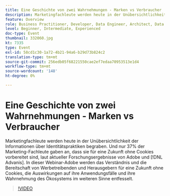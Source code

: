 ```yaml
---
title: Eine Geschichte von zwei Wahrnehmungen - Marken vs Verbraucher
description: Marketingfachleute werden heute in der Unübersichtlichkeit der Informationen über Identitätspraktiken begraben. Und nur 37% der Marketing-Fachleute gaben an, dass sie für eine Zukunft ohne Cookies vorbereitet sind, laut neueren Forschungsergebnissen von Adobe und Advanis. In dieser Webinar-Adobe werden das Verständnis und die Bereitschaft von Werbetreibenden und Herausgebern für eine Zukunft ohne Cookies, die Auswirkungen auf ihre Anwendungsfälle und ihre Wahrnehmung des Ökosystems im weiteren Sinne entfesselt.
feature: Overview
role: Business Practitioner, Developer, Data Engineer, Architect, Data Architect, Administrator, Leader
level: Beginner, Intermediate, Experienced
doc-type: Event
thumbnail: 332060.jpg
kt: 7335
type: Event
exl-id: 58cd1c30-1a72-4b21-94a6-b29d73b824c2
translation-type: tm+mt
source-git-commit: 256edb05f68221550cae2ef7edaa70953513e1d4
workflow-type: tm+mt
source-wordcount: '148'
ht-degree: 0%

---
```


# Eine Geschichte von zwei Wahrnehmungen - Marken vs Verbraucher

Marketingfachleute werden heute in der Unübersichtlichkeit der Informationen über Identitätspraktiken begraben. Und nur 37% der Marketing-Fachleute gaben an, dass sie für eine Zukunft ohne Cookies vorbereitet sind, laut aktueller Forschungsergebnisse von Adobe und [!DNL Advanis]. In dieser Webinar-Adobe werden das Verständnis und die Bereitschaft von Werbetreibenden und Herausgebern für eine Zukunft ohne Cookies, die Auswirkungen auf ihre Anwendungsfälle und ihre Wahrnehmung des Ökosystems im weiteren Sinne entfesselt.

>[!VIDEO](https://video.tv.adobe.com/v/332060/?quality=12&learn=on)
